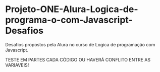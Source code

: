# Projeto-ONE-Alura-Logica-de-programa-o-com-Javascript-Desafios
Desafios propostos pela Alura no curso de Logica de programação com Javascript.

TESTE EM PARTES CADA CÓDIGO OU HAVERÁ CONFLITO ENTRE AS VARIAVEIS!
